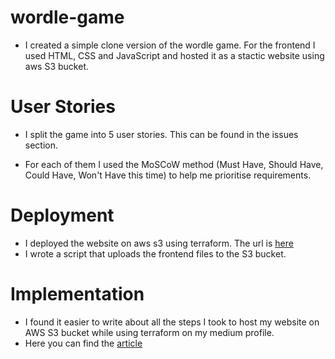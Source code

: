 # wordle-game

- I created a simple clone version of the wordle game. For the frontend I used HTML, CSS and JavaScript and hosted it as a stactic website using aws S3 bucket.

# User Stories

- I split the game into 5 user stories. This can be found in the issues section. 

- For each of them I used the MoSCoW method (Must Have, Should Have, Could Have, Won't Have this time) to help me prioritise requirements. 

# Deployment
 
 - I deployed the website on aws s3 using terraform. The url is [here](https://elenas-wordle.s3.eu-west-2.amazonaws.com/index.html)
 - I wrote a script that uploads the frontend files to the S3 bucket.

# Implementation
 - I found it easier to write about all the steps I took to host my website on AWS S3 bucket while using terraform on my medium profile.
 - Here you can find the [article](https://code.likeagirl.io/a-step-by-step-guide-to-host-a-static-website-on-aws-s3-using-terraform-5fa557ea00c7)
